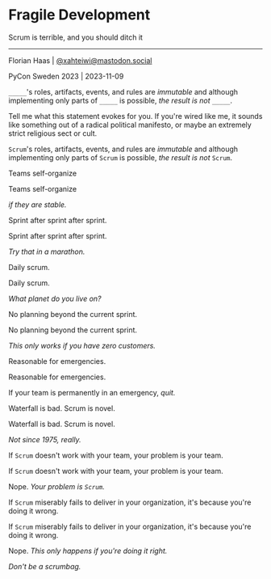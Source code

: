 # Fragile Development
Scrum is terrible, and you should ditch it

* * *

Florian Haas | [@xahteiwi@mastodon.social](https://mastodon.social/@xahteiwi)

PyCon Sweden 2023 | 2023-11-09


`_____`'s roles, artifacts, events, and rules are _immutable_ and
although implementing only parts of `_____` is possible, _the result
is not_ `_____`.

<!-- Note --> 
Tell me what this statement evokes for you. If you're wired like
me, it sounds like something out of a radical political manifesto, or
maybe an extremely strict religious sect or cult.


`Scrum`'s roles, artifacts, events, and rules are _immutable_ and
although implementing only parts of `Scrum` is possible, _the result
is not_ `Scrum`.


Teams self-organize


Teams self-organize

_if they are stable._


Sprint after sprint after sprint.


Sprint after sprint after sprint.

_Try that in a marathon._


Daily scrum.


Daily scrum.

_What planet do you live on?_


No planning beyond the current sprint.


No planning beyond the current sprint.

_This only works if you have zero customers._


Reasonable for emergencies.


Reasonable for emergencies.

If your team is permanently in an emergency, _quit._


Waterfall is bad. Scrum is novel.


Waterfall is bad. Scrum is novel.

_Not since 1975, really._


If `Scrum` doesn't work with your team, your problem is your team.


If `Scrum` doesn't work with your team, your problem is your team.

Nope. _Your problem is `Scrum`._


If `Scrum` miserably fails to deliver in your organization, it's
because you're doing it wrong.


If `Scrum` miserably fails to deliver in your organization, it's
because you're doing it wrong.

Nope. _This only happens if you're doing it right._


_Don't be a scrumbag._
